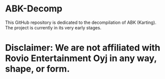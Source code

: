 # ABK-Decomp

This GitHub repository is dedicated to the decompilation of ABK (Karting).
The project is currently in its very early stages.

# Disclaimer: We are not affiliated with Rovio Entertainment Oyj in any way, shape, or form.

